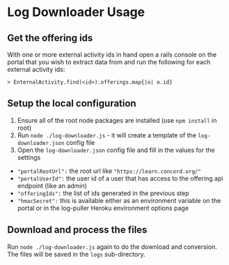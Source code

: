 # Log Downloader Usage

## Get the offering ids

With one or more external activity ids in hand open a rails console on the portal that you wish to extract data from and run the following for each external activity ids:

`> EnternalActivity.find(<id>).offerings.map{|o| o.id}`

## Setup the local configuration

1. Ensure all of the root node packages are installed (use `npm install` in root)
2. Run `node ./log-downloader.js` - it will create a template of the `log-downloader.json` config file
3. Open the `log-downloader.json` config file and fill in the values for the settings
  * `"portalRootUrl":` the root url like `"https://learn.concord.org/"`
  * `"portalUserId":` the user id of a user that has access to the offering api endpoint (like an admin)
  * `"offeringIds":` the list of ids generated in the previous step
  * `"hmacSecret":` this is available either as an environment variable on the portal or in the log-puller Heroku environment options page

## Download and process the files

Run `node ./log-downloader.js` again to do the download and conversion.  The files will be saved in the `logs` sub-directory.

